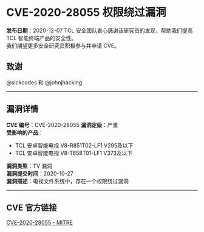 # CVE-2020-28055 权限绕过漏洞
**发布日期**：2020-12-07
TCL 安全团队衷心感谢该研究员的发现，帮助我们提高 TCL 智能终端产品的安全性。  
我们期望更多安全研究员积极参与并申请 CVE。

**致谢**
---
@sickcodes 和 @johnjhacking

---

## 漏洞详情

**CVE 编号**：CVE-2020-28055
**漏洞定级**：严重  
**受影响的产品**：  
- TCL 安卓智能电视 V8-R851T02-LF1 V295及以下  
- TCL 安卓智能电视 V8-T658T01-LF1 V373及以下  

**漏洞类型**：TV 漏洞  
**漏洞提交时间**：2020-10-27  
**漏洞描述**：电视文件系统中，存在一个权限绕过漏洞 

---

## CVE 官方链接

[CVE-2020-28055 - MITRE](https://cve.mitre.org/cgi-bin/cvename.cgi?name=CVE-2020-28055)
